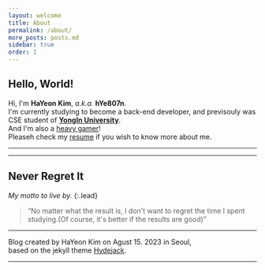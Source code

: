 ```yaml
---
layout: welcome
title: About
permalink: /about/
more_posts: posts.md
sidebar: true
order: 1
---
```


## Hello, World!

Hi, I'm **HaYeon Kim**, *a.k.a.* **hYe807n**.<br>
I'm currently studying to become a back-end developer, and previsouly was CSE student of **[YongIn University]**.<br>
And I'm also a [heavy gamer]!<br>
Pleaseh check my [resume] if you wish to know more about me.

***

<!--posts_list-->

***

## Never Regret It

_My motto to live by._
{:.lead}

> “No matter what the result is, I don't want to regret the time I spent studying.(Of course, it's better if the results are good)”
<!-- 
TODO : CHANGE WORDS
## Re-evaluate your work processes

The lazy man will try to accomplish 2 hours worth of work in 1 hour’s time but sometimes at the expense of the work’s quality.<br>
Think of it as **efficiency = quality/time** taken (referencing speed = distance/over).<br>
If the time taken is reduced, either the job’s quality has to be lowered or the efficiency must be increased. Efficiency really relates to the work process.<br>
So in order to keep the quality the same and reduce the time taken, the work process must be changed.

## Don’t repeat yourself

After evaluating what you do, you may have some ideas of what you want to improve or modify.<br>
Break it down to its core.

## Try a new process

Be open to completely changing the way you work.<br>
You can’t expect to become more productive unless you pay a price at first.

## Refine yourself

By refining yourself I mean going through this work hard to be lazy process in iterations.<br>
Try a new process, if that doesn’t help as much as you hoped, try another process.<br>
The worst thing that could happen is that you don’t find any improvement in your work process and go back to your original process and just work hard.<br>
Did you lose anything?

[original post] -->

***

Blog created by HaYeon Kim on Agust 15. 2023 in Seoul,<br>
based on the jekyll theme [Hydejack].

***

<!--author-->

<!-- Links -->
[YongIn University]: https://www.yongin.ac.kr/
[heavy gamer]: https://steamcommunity.com/id/kh701201/
[resume]: /resume/
<!-- [original post]: http://blog.vivekmahbubani.com/2007/03/work-hard-to-be-lazy.html -->
[Hydejack]: https://hydejack.com
